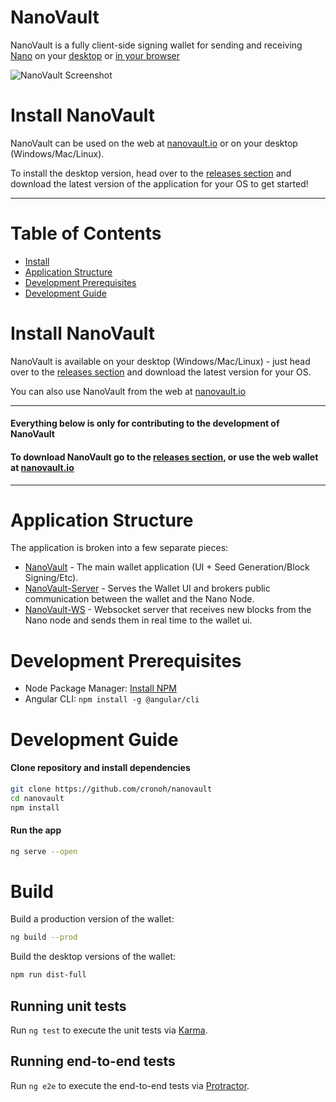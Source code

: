 # NanoVault

NanoVault is a fully client-side signing wallet for sending and receiving [Nano](https://github.com/nanocurrency/raiblocks) 
on your [desktop](https://github.com/cronoh/nanovault/releases) or [in your browser](https://nanovault.io)

![NanoVault Screenshot](https://s3-us-west-2.amazonaws.com/nanovault.io/NanoVault-Preview.png)

# Install NanoVault

NanoVault can be used on the web at [nanovault.io](https://nanovault.io) or on your desktop (Windows/Mac/Linux).

To install the desktop version, head over to the [releases section](https://github.com/cronoh/nanovault/releases) and download the latest version of the application for your OS to get started!

___

# Table of Contents
* [Install](#install-nanovault)
* [Application Structure](#application-structure)
* [Development Prerequisites](#development-prerequisites)
* [Development Guide](#development-guide)

# Install NanoVault
NanoVault is available on your desktop (Windows/Mac/Linux) - just head over to the [releases section](https://github.com/cronoh/nanovault/releases) and download the latest version for your OS.

You can also use NanoVault from the web at [nanovault.io](https://nanovault.io)

___

#### Everything below is only for contributing to the development of NanoVault
#### To download NanoVault go to the [releases section](https://github.com/cronoh/nanovault/releases), or use the web wallet at [nanovault.io](https://nanovault.io)

___

# Application Structure

The application is broken into a few separate pieces:

- [NanoVault](https://github.com/cronoh/nanovault) - The main wallet application (UI + Seed Generation/Block Signing/Etc).
- [NanoVault-Server](https://github.com/cronoh/nanovault-server) - Serves the Wallet UI and brokers public communication between the wallet and the Nano Node.
- [NanoVault-WS](https://github.com/cronoh/nanovault-ws) - Websocket server that receives new blocks from the Nano node and sends them in real time to the wallet ui.


# Development Prerequisites
- Node Package Manager: [Install NPM](https://www.npmjs.com/get-npm)
- Angular CLI: `npm install -g @angular/cli`


# Development Guide
#### Clone repository and install dependencies
```bash
git clone https://github.com/cronoh/nanovault
cd nanovault
npm install
```

#### Run the app
```bash
ng serve --open
```

# Build
Build a production version of the wallet:
```bash
ng build --prod
```

Build the desktop versions of the wallet:
```bash
npm run dist-full
```

## Running unit tests

Run `ng test` to execute the unit tests via [Karma](https://karma-runner.github.io).

## Running end-to-end tests

Run `ng e2e` to execute the end-to-end tests via [Protractor](http://www.protractortest.org/).

